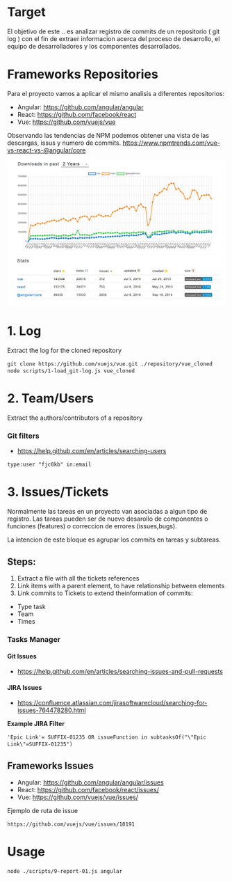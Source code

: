 # Target
El objetivo de este .. es analizar registro de commits de un repositorio ( git log ) con el fin de extraer informacion acerca del proceso de desarrollo, el equipo de desarrolladores y los componentes desarrollados.

# Frameworks Repositories

Para el proyecto vamos a aplicar el mismo analisis a diferentes repositorios:
- Angular: https://github.com/angular/angular
- React: https://github.com/facebook/react
- Vue: https://github.com/vuejs/vue

Observando las tendencias de NPM podemos obtener una vista de las descargas, issus y numero de commits.
https://www.npmtrends.com/vue-vs-react-vs-@angular/core

![npm trends](./docu/readme/npm-trends.jpg)
![npm trends stats](./docu/readme/npm-trends_stats.jpg)


# 1. Log
Extract the log for the cloned repository
```
git clone https://github.com/vuejs/vue.git ./repository/vue_cloned
node scripts/1-load_git-log.js vue_cloned
```

# 2. Team/Users
Extract the authors/contributors of a repository

### Git filters
- https://help.github.com/en/articles/searching-users  

```
type:user "fjc0kb" in:email
```

# 3. Issues/Tickets
Normalmente las tareas en un proyecto van asociadas a algun tipo de registro. Las tareas pueden ser de nuevo desarollo de componentes o funciones (features) o correccion de errores (issues,bugs).

La intencion de este bloque es agrupar los commits en tareas y subtareas.

## Steps:
1. Extract a file with all the tickets references
2. Link items with a parent element, to have relationship between elements
3. Link commits to Tickets to extend theinformation of commits:
  - Type task
  - Team
  - Times

### Tasks Manager

#### Git Issues

- https://help.github.com/en/articles/searching-issues-and-pull-requests

#### JIRA Issues
- https://confluence.atlassian.com/jirasoftwarecloud/searching-for-issues-764478280.html

**Example JIRA Filter**   
```
'Epic Link'= SUFFIX-01235 OR issueFunction in subtasksOf("\"Epic Link\"=SUFFIX-01235")
```

## Frameworks Issues

- Angular: https://github.com/angular/angular/issues
- React: https://github.com/facebook/react/issues/
- Vue:  https://github.com/vuejs/vue/issues/

Ejemplo de ruta de issue
```
https://github.com/vuejs/vue/issues/10191
```

# Usage

```
node ./scripts/9-report-01.js angular
```
